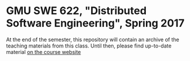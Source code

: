 # GMU SWE 622, "Distributed Software Engineering", Spring 2017

At the end of the semester, this repository will contain an archive of the teaching materials from this class. Until then, please find up-to-date material [on the course website](http://www.jonbell.net/swe-622-spring-2017/)
